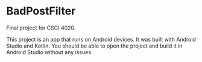 # BadPostFilter
Final project for CSCI 4020.

This project is an app that runs on Android devices. It was built with Android Studio and Kotlin. You should be able to open the project and build it in Android Studio without any issues.
